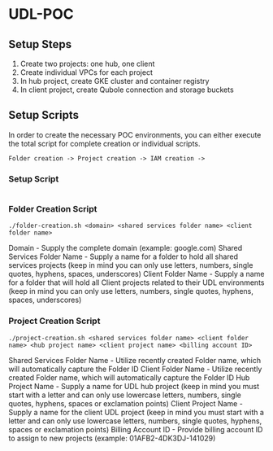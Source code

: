# UDL-POC

## Setup Steps
1) Create two projects: one hub, one client
2) Create individual VPCs for each project
3) In hub project, create GKE cluster and container registry
4) In client project, create Qubole connection and storage buckets

## Setup Scripts
In order to create the necessary POC environments, you can either execute the total script for complete creation or individual scripts.
```
Folder creation -> Project creation -> IAM creation ->
```

### Setup Script
```

```


### Folder Creation Script
```
./folder-creation.sh <domain> <shared services folder name> <client folder name>
```
Domain - Supply the complete domain (example: google.com)
Shared Services Folder Name - Supply a name for a folder to hold all shared services projects (keep in mind you can only use letters, numbers, single quotes, hyphens, spaces, underscores)
Client Folder Name - Supply a name for a folder that will hold all Client projects related to their UDL environments (keep in mind you can only use letters, numbers, single quotes, hyphens, spaces, underscores)

### Project Creation Script
```
./project-creation.sh <shared services folder name> <client folder name> <hub project name> <client project name> <billing account ID>
```
Shared Services Folder Name - Utilize recently created Folder name, which will automatically capture the Folder ID
Client Folder Name - Utilize recently created Folder name, which will automatically capture the Folder ID
Hub Project Name - Supply a name for UDL hub project (keep in mind you must start with a letter and can only use lowercase letters, numbers, single quotes, hyphens, spaces or exclamation points)
Client Project Name - Supply a name for the client UDL project (keep in mind you must start with a letter and can only use lowercase letters, numbers, single quotes, hyphens, spaces or exclamation points)
Billing Account ID - Provide billing account ID to assign to new projects (example: 01AFB2-4DK3DJ-141029)